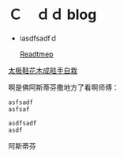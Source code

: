 # Ｃ　ｄｄ blog

* iasdfsadfｄ
  
  
  [Readtmep](https://github.com/zhangguohan/blog/blob/595fb7351240583c5c7afc099bc5475de79edcec/test.md "克格勃")

[太极鞋花木成畦手自栽](http://www.qq.com)


啊是佛阿斯蒂芬撒地方了看啊师傅：
```
asfsadf
asfsaf

asdfsadf
asdf

````


阿斯蒂芬